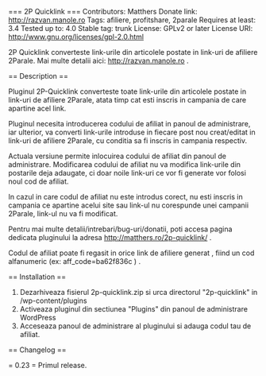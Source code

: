 === 2P Quicklink ===
Contributors: Matthers
Donate link: http://razvan.manole.ro
Tags: afiliere, profitshare, 2parale
Requires at least: 3.4
Tested up to: 4.0
Stable tag: trunk
License: GPLv2 or later
License URI: http://www.gnu.org/licenses/gpl-2.0.html

2P Quicklink converteste link-urile din articolele postate in link-uri de afiliere 2Parale. Mai multe detalii aici: http://razvan.manole.ro .

== Description ==

Pluginul 2P-Quicklink converteste toate link-urile din articolele postate in link-uri de afiliere 2Parale, atata timp cat esti inscris in campania de care apartine acel link.

Pluginul necesita introducerea codului de afiliat in panoul de administrare, iar ulterior, va converti link-urile introduse in fiecare post nou creat/editat in link-uri de afiliere 2Parale, cu conditia sa fi inscris in campania respectiv.

Actuala versiune permite inlocuirea codului de afiliat din panoul de administrare. Modificarea codului de afiliat nu va modifica link-urile din postarile deja adaugate, ci doar noile link-uri ce vor fi generate vor folosi noul cod de afiliat.

In cazul in care codul de afiliat nu este introdus corect, nu esti inscris in campania ce apartine acelui site sau link-ul nu corespunde unei campanii 2Parale, link-ul nu va fi modificat.

Pentru mai multe detalii/intrebari/bug-uri/donatii, poti accesa pagina dedicata pluginului la adresa http://matthers.ro/2p-quicklink/ .

Codul de afiliat poate fi regasit in orice link de afiliere generat , fiind un cod alfanumeric (ex: aff_code=ba62f836c ) . 

== Installation ==

1. Dezarhiveaza fisierul 2p-quicklink.zip si urca directorul "2p-quicklink" in /wp-content/plugins
1. Activeaza pluginul din sectiunea "Plugins" din panoul de administrare WordPress
1. Acceseaza panoul de administrare al pluginului si adauga codul tau de afiliat.


== Changelog ==

= 0.23 =
Primul release.
